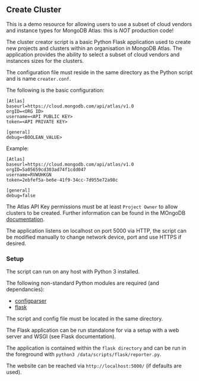 ## Create Cluster

This is a demo resource for allowing users to use a subset of cloud vendors and instance types for MongoDB Atlas: this is *NOT* production code!

The cluster creator script is a basic Python Flask application used to create new projects and clusters within an organisation in MongoDB Atlas. The application provides the ability to select a subset of cloud vendors and instances sizes for the clusters.

The configuration file must reside in the same directory as the Python script and is name `creater.conf`.

The following is the basic configuration:

```shell
[Atlas]
baseurl=https://cloud.mongodb.com/api/atlas/v1.0
orgID=<ORG ID>
username=<API PUBLIC KEY>
token=<API PRIVATE KEY>

[general]
debug=<BOOLEAN_VALUE>
```

Example:

```shell
[Atlas]
baseurl=https://cloud.mongodb.com/api/atlas/v1.0
orgID=5a05659cd303ad74f1cdd047
username=RVWUHKGN
token=2ebfef5a-be6e-41f9-34cc-7d955e72a98c

[general]
debug=false
```
The Atlas API Key permissions must be at least `Project Owner` to allow clusters to be created. Further information can be found in the MOngoDB [documentation](https://docs.atlas.mongodb.com/configure-api-access).

The application listens on localhost on port 5000 via HTTP, the script can be modified manually to change network device, port and use HTTPS if desired.

### Setup

The script can run on any host with Python 3 installed.

The following non-standard Python modules are required (and dependancies):

* [configparser](https://pypi.org/project/configparser/)
* [flask](https://pypi.org/project/Flask/)

The script and config file must be located in the same directory.

The Flask application can be run standalone for via a setup with a web server and WSGI (see Flask documentation).

The application is contained within the `flask directory` and can be run in the foreground with `python3 /data/scripts/flask/reporter.py`.

The website can be reached via `http://localhost:5000/` (if defaults are used).
